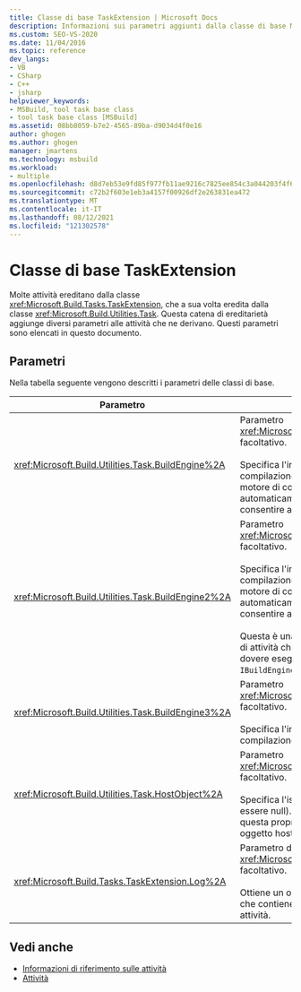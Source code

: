 ```yaml
---
title: Classe di base TaskExtension | Microsoft Docs
description: Informazioni sui parametri aggiunti dalla classe di base Microsoft.Build.Tasks.TaskExtension alle attività che ereditano da essa.
ms.custom: SEO-VS-2020
ms.date: 11/04/2016
ms.topic: reference
dev_langs:
- VB
- CSharp
- C++
- jsharp
helpviewer_keywords:
- MSBuild, tool task base class
- tool task base class [MSBuild]
ms.assetid: 08bb8059-b7e2-4565-89ba-d9034d4f0e16
author: ghogen
ms.author: ghogen
manager: jmartens
ms.technology: msbuild
ms.workload:
- multiple
ms.openlocfilehash: d8d7eb53e9fd85f977fb11ae9216c7825ee854c3a044203f4f6ebd62253572e6
ms.sourcegitcommit: c72b2f603e1eb3a4157f00926df2e263831ea472
ms.translationtype: MT
ms.contentlocale: it-IT
ms.lasthandoff: 08/12/2021
ms.locfileid: "121302578"
---
```

# <a name="taskextension-base-class"></a>Classe di base TaskExtension

Molte attività ereditano dalla classe <xref:Microsoft.Build.Tasks.TaskExtension>, che a sua volta eredita dalla classe <xref:Microsoft.Build.Utilities.Task>. Questa catena di ereditarietà aggiunge diversi parametri alle attività che ne derivano. Questi parametri sono elencati in questo documento.

## <a name="parameters"></a>Parametri

 Nella tabella seguente vengono descritti i parametri delle classi di base.

|Parametro|Descrizione|
|---------------|-----------------|
|<xref:Microsoft.Build.Utilities.Task.BuildEngine%2A>|Parametro <xref:Microsoft.Build.Framework.IBuildEngine> facoltativo.<br /><br /> Specifica l'interfaccia del motore di compilazione disponibile per le attività. Il motore di compilazione imposta automaticamente questo parametro per consentire alle attività di richiamarlo.|
|<xref:Microsoft.Build.Utilities.Task.BuildEngine2%2A>|Parametro <xref:Microsoft.Build.Framework.IBuildEngine2> facoltativo.<br /><br /> Specifica l'interfaccia del motore di compilazione disponibile per le attività. Il motore di compilazione imposta automaticamente questo parametro per consentire alle attività di richiamarlo.<br /><br /> Questa è una proprietà che consente agli autori di attività che ereditano da questa classe di non dovere eseguire il cast da `IBuildEngine` a `IBuildEngine2`.|
|<xref:Microsoft.Build.Utilities.Task.BuildEngine3%2A>|Parametro <xref:Microsoft.Build.Framework.IBuildEngine3> facoltativo.<br /><br /> Specifica l'interfaccia del motore di compilazione fornita dall'host.|
|<xref:Microsoft.Build.Utilities.Task.HostObject%2A>|Parametro <xref:Microsoft.Build.Framework.ITaskHost> facoltativo.<br /><br /> Specifica l'istanza dell'oggetto host (può essere null). Il motore di compilazione imposta questa proprietà se l'IDE host ha associato un oggetto host a questa particolare attività.|
|<xref:Microsoft.Build.Tasks.TaskExtension.Log%2A>|Parametro di sola lettura <xref:Microsoft.Build.Utilities.TaskLoggingHelper> facoltativo.<br /><br /> Ottiene un oggetto `TaskLoggingHelperExtension` che contiene metodi di registrazione delle attività.|

## <a name="see-also"></a>Vedi anche

- [Informazioni di riferimento sulle attività](../msbuild/msbuild-task-reference.md)
- [Attività](../msbuild/msbuild-tasks.md)
